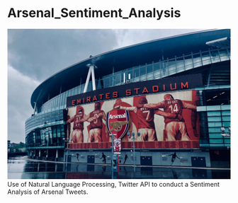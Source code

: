 # Arsenal_Sentiment_Analysis
![](images/who-s-denilo-SuBb_SiEEM8-unsplash.jpg)
Use of Natural Language Processing, Twitter API to conduct a Sentiment Analysis of Arsenal Tweets. 
